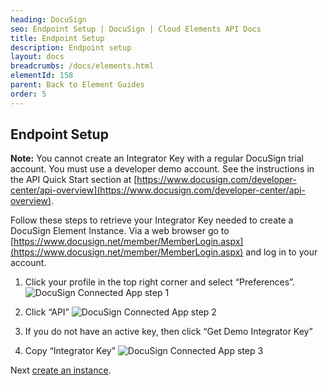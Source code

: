 ```yaml
---
heading: DocuSign
seo: Endpoint Setup | DocuSign | Cloud Elements API Docs
title: Endpoint Setup
description: Endpoint setup
layout: docs
breadcrumbs: /docs/elements.html
elementId: 158
parent: Back to Element Guides
order: 5
---
```


## Endpoint Setup

__Note:__ You cannot create an Integrator Key with a regular DocuSign trial account. You must use a developer demo account. See the instructions in the API Quick Start section at [https://www.docusign.com/developer-center/api-overview](https://www.docusign.com/developer-center/api-overview).

Follow these steps to retrieve your Integrator Key needed to create a DocuSign Element Instance.
Via a web browser go to [https://www.docusign.net/member/MemberLogin.aspx](https://www.docusign.net/member/MemberLogin.aspx) and log in to your account.

1. Click your profile in the top right corner and select “Preferences”.
![DocuSign Connected App step 1](http://cloud-elements.com/wp-content/uploads/2015/05/DocuSignAPI1.png)

2. Click “API”
![DocuSign Connected App step 2](http://cloud-elements.com/wp-content/uploads/2015/05/DocuSignAPI2.png)

3. If you do not have an active key, then click “Get Demo Integrator Key”

4. Copy “Integrator Key”
![DocuSign Connected App step 3](http://cloud-elements.com/wp-content/uploads/2015/05/DocuSignAPI3.png)

Next [create an instance](docusign-create-instance.html).
